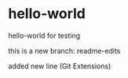 # hello-world
hello-world for testing

this is a new branch: readme-edits

added new line (Git Extensions)